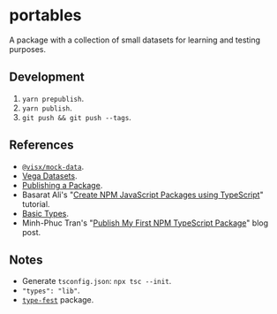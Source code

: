 # portables

A package with a collection of small datasets for learning and testing purposes.

## Development

1. `yarn prepublish`.
2. `yarn publish`.
3. `git push && git push --tags`.

## References

- [`@visx/mock-data`](https://github.com/airbnb/visx/tree/master/packages/visx-mock-data).
- [Vega Datasets](https://github.com/vega/vega-datasets).
- [Publishing a Package](https://classic.yarnpkg.com/en/docs/publishing-a-package/).
- Basarat Ali's "[Create NPM JavaScript Packages using TypeScript](https://youtu.be/jJNIuBTAb6Q)" tutorial.
- [Basic Types](https://www.typescriptlang.org/docs/handbook/basic-types.html).
- Minh-Phuc Tran's "[Publish My First NPM TypeScript Package](https://phuctm97.com/blog/publish-first-npm-package)" blog post.

## Notes

- Generate `tsconfig.json`: `npx tsc --init`.
- `"types": "lib"`.
- [`type-fest`](https://github.com/sindresorhus/type-fest) package.
